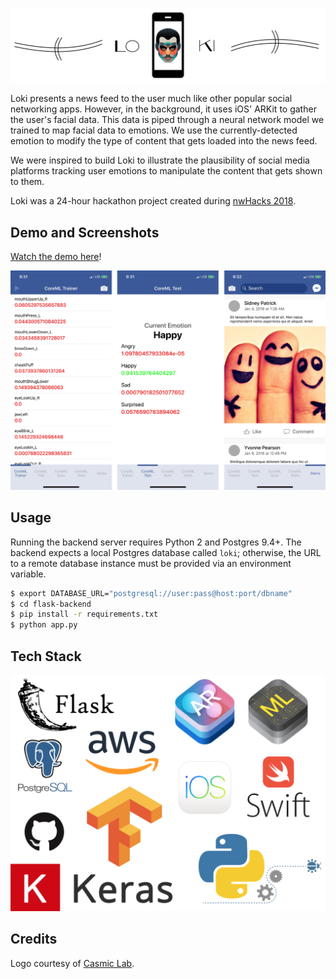 ![Banner](images/loki_banner.png?raw=true "Banner")

Loki presents a news feed to the user much like other popular social networking
apps. However, in the background, it uses iOS' ARKit to gather the user's facial
data. This data is piped through a neural network model we trained to map facial
data to emotions. We use the currently-detected emotion to modify the type of
content that gets loaded into the news feed.

We were inspired to build Loki to illustrate the plausibility of social media
platforms tracking user emotions to manipulate the content that gets shown to them.

Loki was a 24-hour hackathon project created during [nwHacks 2018](https://devpost.com/software/loki-fnbl1d).

## Demo and Screenshots

[Watch the demo here](https://www.youtube.com/watch?v=yc8onq_Diak)!

![Screenshots](images/loki-screenshots.png?raw=true "Screenshots")


## Usage

Running the backend server requires Python 2 and Postgres 9.4+. The backend
expects a local Postgres database called `loki`; otherwise, the URL to a
remote database instance must be provided via an environment variable.

```bash
$ export DATABASE_URL="postgresql://user:pass@host:port/dbname"
$ cd flask-backend
$ pip install -r requirements.txt
$ python app.py
```

## Tech Stack

![TechStack](images/loki-tech-stack.png?raw=true "TechStack")


## Credits

Logo courtesy of [Casmic Lab](https://tictail.com/casmiclab).
